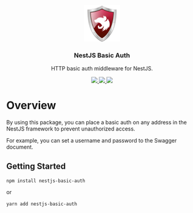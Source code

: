 <p align="center">
    <br/>
    <a align="center" href="https://github.com/faridkarami/nestjs-basic-auth" target="_blank">
        <img width="96px" src="https://raw.githubusercontent.com/faridkarami/nestjs-basic-auth/main/docs/img/logo.png" />
    </a>
</p>
<h3 align="center">NestJS Basic Auth</h3>
<p align="center">HTTP basic auth middleware for NestJS.</p>

<p align="center">
    <a href="https://badge.fury.io/js/nestjs-basic-auth">
        <img src="https://badge.fury.io/js/nestjs-basic-auth.svg" />
    </a>
    <a href="https://npmtrends.com/nestjs-basic-auth">
        <img src="https://img.shields.io/npm/dm/nestjs-basic-auth" />
    </a>
    <a>
        <img src="https://img.shields.io/badge/typescript-compatible-brightgreen.svg">
    </a>
</p>

# Overview

By using this package, you can place a basic auth on any address in the NestJS framework to prevent unauthorized access.

For example, you can set a username and password to the Swagger document.

## Getting Started

```shell
npm install nestjs-basic-auth
```

or

```shell
yarn add nestjs-basic-auth
```
